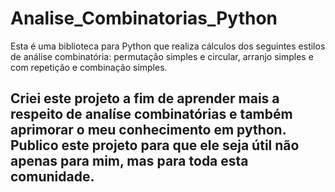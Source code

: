 # Analise_Combinatorias_Python
Esta é uma biblioteca para Python que realiza cálculos dos seguintes estilos de análise combinatória: permutação simples e circular, arranjo  simples e com repetição e combinação simples.

## Criei este projeto a fim de aprender mais a respeito de analíse combinatórias e também aprimorar o meu conhecimento em python. Publico este projeto para que ele  seja útil não apenas para mim, mas para toda esta comunidade.
